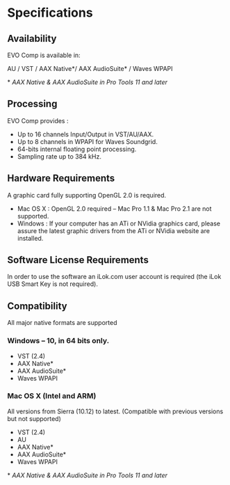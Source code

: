 # Specifications

## Availability

EVO Comp is available in:

AU / VST / AAX Native*/ AAX AudioSuite* / Waves WPAPI

\* _AAX Native & AAX AudioSuite in Pro Tools 11 and later_

## Processing

EVO Comp provides :


- Up to 16 channels Input/Output in VST/AU/AAX.
- Up to 8 channels in WPAPI for Waves Soundgrid.
- 64-bits internal floating point processing.
- Sampling rate up to 384 kHz.

## Hardware Requirements

A graphic card fully supporting OpenGL 2.0 is required.


- Mac OS X : OpenGL 2.0 required – Mac Pro 1.1 & Mac Pro 2.1 are not supported.
- Windows : If your computer has an ATi or NVidia graphics card, please assure the latest graphic drivers
from the ATi or NVidia website are installed.

## Software License Requirements

In order to use the software an iLok.com user account is required (the iLok USB Smart Key is not required).

## Compatibility

All major native formats are supported

### Windows – 10, in 64 bits only.
- VST (2.4)
- AAX Native*
- AAX AudioSuite*
- Waves WPAPI

### Mac OS X (Intel and ARM) 
All versions from Sierra (10.12) to latest. (Compatible with previous versions but not supported)

- VST (2.4)
- AU
- AAX Native*
- AAX AudioSuite*
- Waves WPAPI


\* _AAX Native & AAX AudioSuite in Pro Tools 11 and later_


